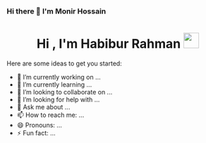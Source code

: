 ### Hi there 👋 I'm Monir Hossain
<h1 align="center">Hi , I'm Habibur Rahman <img src="https://media.giphy.com/media/hvRJCLFzcasrR4ia7z/giphy.gif" width="35"></h1>




Here are some ideas to get you started:

- 🔭 I’m currently working on ...
- 🌱 I’m currently learning ...
- 👯 I’m looking to collaborate on ...
- 🤔 I’m looking for help with ...
- 💬 Ask me about ...
- 📫 How to reach me: ...
- 😄 Pronouns: ...
- ⚡ Fun fact: ...

